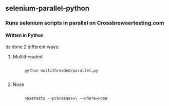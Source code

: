 ## selenium-parallel-python
### Runs selenium scripts in parallel on Crossbrowsertesting.com
#### Written in Python

Its done 2 different ways:

1. Multithreaded
	<pre><code>
		python multithreaded/parallel.py
	</code></pre>
2. Nose
	<pre><code>
		nosetests --processes=\<number_of_processes\> --where=nose
	</code></pre>
